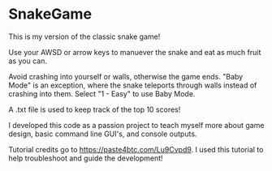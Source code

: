 # SnakeGame
This is my version of the classic snake game!

Use your AWSD or arrow keys to manuever the snake and eat as much fruit as you can.

Avoid crashing into yourself or walls, otherwise the game ends.
  "Baby Mode" is an exception, where the snake teleports through walls instead of crashing into them. Select "1 - Easy" to use Baby Mode. 

A .txt file is used to keep track of the top 10 scores!

I developed this code as a passion project to teach myself more about game design, basic command line GUI's, and console outputs. 

Tutorial credits go to https://paste4btc.com/Lu9Cvpd9.
I used this tutorial to help troubleshoot and guide the development!
